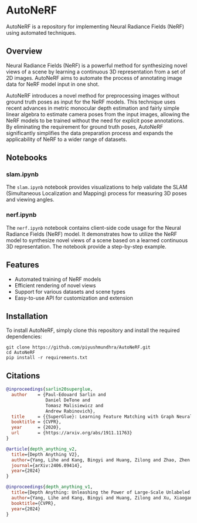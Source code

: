 # AutoNeRF

AutoNeRF is a repository for implementing Neural Radiance Fields (NeRF) using automated techniques. 

## Overview

Neural Radiance Fields (NeRF) is a powerful method for synthesizing novel views of a scene by learning a continuous 3D representation from a set of 2D images. AutoNeRF aims to automate the process of annotating image data for NeRF model input in one shot.

AutoNeRF introduces a novel method for preprocessing images without ground truth poses as input for the NeRF models. This technique uses recent advances in metric monocular depth estimation and fairly simple linear algebra to estimate camera poses from the input images, allowing the NeRF models to be trained without the need for explicit pose annotations. By eliminating the requirement for ground truth poses, AutoNeRF significantly simplifies the data preparation process and expands the applicability of NeRF to a wider range of datasets. 

## Notebooks

### slam.ipynb

The `slam.ipynb` notebook provides visualizations to help validate the SLAM (Simultaneous Localization and Mapping) process for measuring 3D poses and viewing angles.

### nerf.ipynb

The `nerf.ipynb` notebook contains client-side code usage for the Neural Radiance Fields (NeRF) model. It demonstrates how to utilize the NeRF model to synthesize novel views of a scene based on a learned continuous 3D representation. The notebook provide a step-by-step example.

## Features

- Automated training of NeRF models
- Efficient rendering of novel views
- Support for various datasets and scene types
- Easy-to-use API for customization and extension

## Installation

To install AutoNeRF, simply clone this repository and install the required dependencies:

```
git clone https://github.com/piyushmundhra/AutoNeRF.git
cd AutoNeRF
pip install -r requirements.txt
```

## Citations

```bibtex
@inproceedings{sarlin20superglue,
  author    = {Paul-Edouard Sarlin and
               Daniel DeTone and
               Tomasz Malisiewicz and
               Andrew Rabinovich},
  title     = {{SuperGlue}: Learning Feature Matching with Graph Neural Networks},
  booktitle = {CVPR},
  year      = {2020},
  url       = {https://arxiv.org/abs/1911.11763}
}

@article{depth_anything_v2,
  title={Depth Anything V2},
  author={Yang, Lihe and Kang, Bingyi and Huang, Zilong and Zhao, Zhen and Xu, Xiaogang and Feng, Jiashi and Zhao, Hengshuang},
  journal={arXiv:2406.09414},
  year={2024}
}

@inproceedings{depth_anything_v1,
  title={Depth Anything: Unleashing the Power of Large-Scale Unlabeled Data}, 
  author={Yang, Lihe and Kang, Bingyi and Huang, Zilong and Xu, Xiaogang and Feng, Jiashi and Zhao, Hengshuang},
  booktitle={CVPR},
  year={2024}
}
```
